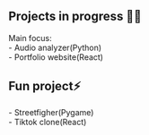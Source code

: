 <h2>Projects in progress 👨‍💻 </h2>
Main focus:
<br>
- Audio analyzer(Python)
<br>
- Portfolio website(React)

<h2>Fun project⚡</h2> 
- Streetfigher(Pygame)
<br>
- Tiktok clone(React)
